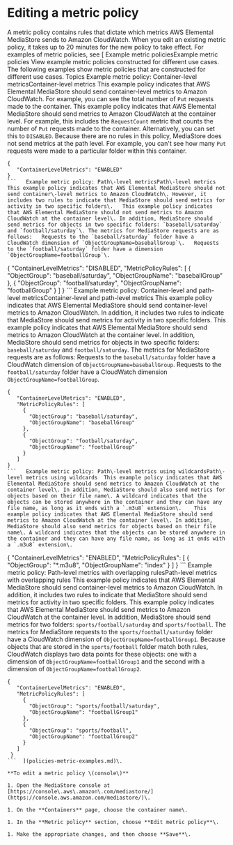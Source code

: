 # Editing a metric policy<a name="policies-metric-edit"></a>

A metric policy contains rules that dictate which metrics AWS Elemental MediaStore sends to Amazon CloudWatch\. When you edit an existing metric policy, it takes up to 20 minutes for the new policy to take effect\. For examples of metric policies, see [ Example metric policiesExample metric policies  View example metric policies constructed for different use cases\.   The following examples show metric policies that are constructed for different use cases\. Topics  Example metric policy: Container\-level metricsContainer\-level metrics  This example policy indicates that AWS Elemental MediaStore should send container\-level metrics to Amazon CloudWatch\. For example, you can see the total number of `Put` requests made to the container\.    This example policy indicates that AWS Elemental MediaStore should send metrics to Amazon CloudWatch at the container level\. For example, this includes the `RequestCount` metric that counts the number of `Put` requests made to the container\. Alternatively, you can set this to `DISABLED`\.  Because there are no rules in this policy, MediaStore does not send metrics at the path level\. For example, you can't see how many `Put` requests were made to a particular folder within this container\. 

```
{
   "ContainerLevelMetrics": "ENABLED"
}
```   Example metric policy: Path\-level metricsPath\-level metrics  This example policy indicates that AWS Elemental MediaStore should not send container\-level metrics to Amazon CloudWatch\. However, it includes two rules to indicate that MediaStore should send metrics for activity in two specific folders\.   This example policy indicates that AWS Elemental MediaStore should not send metrics to Amazon CloudWatch at the container level\. In addition, MediaStore should send metrics for objects in two specific folders: `baseball/saturday` and `football/saturday`\. The metrics for MediaStore requests are as follows:   Requests to the `baseball/saturday` folder have a CloudWatch dimension of `ObjectGroupName=baseballGroup`\.   Requests to the `football/saturday` folder have a dimension `ObjectGroupName=footballGroup`\.   

```
{
   "ContainerLevelMetrics": "DISABLED",
   "MetricPolicyRules": [
     {
       "ObjectGroup": "baseball/saturday",
       "ObjectGroupName": "baseballGroup"
     },
     {
       "ObjectGroup": "football/saturday",
       "ObjectGroupName": "footballGroup"
     }
   ]
}
```   Example metric policy: Container\-level and path\-level metricsContainer\-level and path\-level metrics  This example policy indicates that AWS Elemental MediaStore should send container\-level metrics to Amazon CloudWatch\. In addition, it includes two rules to indicate that MediaStore should send metrics for activity in two specific folders\.   This example policy indicates that AWS Elemental MediaStore should send metrics to Amazon CloudWatch at the container level\. In addition, MediaStore should send metrics for objects in two specific folders: `baseball/saturday` and `football/saturday`\. The metrics for MediaStore requests are as follows:   Requests to the `baseball/saturday` folder have a CloudWatch dimension of `ObjectGroupName=baseballGroup`\.   Requests to the `football/saturday` folder have a CloudWatch dimension `ObjectGroupName=footballGroup`\.   

```
{
   "ContainerLevelMetrics": "ENABLED",
   "MetricPolicyRules": [
     {
       "ObjectGroup": "baseball/saturday",
       "ObjectGroupName": "baseballGroup"
     },
     {
       "ObjectGroup": "football/saturday",
       "ObjectGroupName": "footballGroup"
     }
   ]
}
```   Example metric policy: Path\-level metrics using wildcardsPath\-level metrics using wildcards  This example policy indicates that AWS Elemental MediaStore should send metrics to Amazon CloudWatch at the container level\. In addition, MediaStore should also send metrics for objects based on their file name\. A wildcard indicates that the objects can be stored anywhere in the container and they can have any file name, as long as it ends with a `.m3u8` extension\.    This example policy indicates that AWS Elemental MediaStore should send metrics to Amazon CloudWatch at the container level\. In addition, MediaStore should also send metrics for objects based on their file name\. A wildcard indicates that the objects can be stored anywhere in the container and they can have any file name, as long as it ends with a `.m3u8` extension\.  

```
{
   "ContainerLevelMetrics": "ENABLED",
   "MetricPolicyRules": [
     {
       "ObjectGroup": "*.m3u8",
       "ObjectGroupName": "index"
     }
   ]
 }
```   Example metric policy: Path\-level metrics with overlapping rulesPath\-level metrics with overlapping rules  This example policy indicates that AWS Elemental MediaStore should send container\-level metrics to Amazon CloudWatch\. In addition, it includes two rules to indicate that MediaStore should send metrics for activity in two specific folders\.   This example policy indicates that AWS Elemental MediaStore should send metrics to Amazon CloudWatch at the container level\. In addition, MediaStore should send metrics for two folders: `sports/football/saturday` and `sports/football`\.  The metrics for MediaStore requests to the `sports/football/saturday` folder have a CloudWatch dimension of `ObjectGroupName=footballGroup1`\. Because objects that are stored in the `sports/football` folder match both rules, CloudWatch displays two data points for these objects: one with a dimension of `ObjectGroupName=footballGroup1` and the second with a dimension of `ObjectGroupName=footballGroup2`\. 

```
{
   "ContainerLevelMetrics": "ENABLED",
   "MetricPolicyRules": [
     {
       "ObjectGroup": "sports/football/saturday",
       "ObjectGroupName": "footballGroup1"
     },
     {
       "ObjectGroup": "sports/football",
       "ObjectGroupName": "footballGroup2"
     }
   ]
 }
```  ](policies-metric-examples.md)\.

**To edit a metric policy \(console\)**

1. Open the MediaStore console at [https://console\.aws\.amazon\.com/mediastore/](https://console.aws.amazon.com/mediastore/)\.

1. On the **Containers** page, choose the container name\.

1. In the **Metric policy** section, choose **Edit metric policy**\. 

1. Make the appropriate changes, and then choose **Save**\.